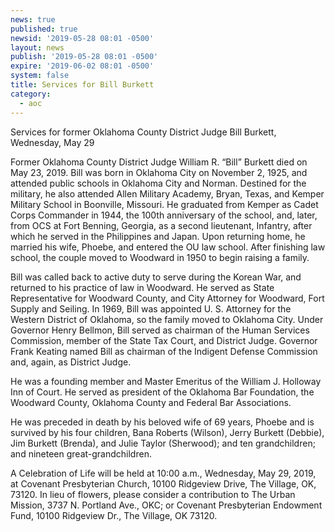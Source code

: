 ```yaml
---
news: true
published: true
newsid: '2019-05-28 08:01 -0500'
layout: news
publish: '2019-05-28 08:01 -0500'
expire: '2019-06-02 08:01 -0500'
system: false
title: Services for Bill Burkett
category:
  - aoc
---
```

Services for former Oklahoma County District Judge Bill Burkett, Wednesday, May 29

Former Oklahoma County District Judge William R. “Bill” Burkett died on May 23, 2019.  Bill was born in Oklahoma City on November 2, 1925, and attended public schools in Oklahoma City and Norman.  Destined for the military, he also attended Allen Military Academy, Bryan, Texas, and Kemper Military School in Boonville, Missouri.  He graduated from Kemper as Cadet Corps Commander in 1944, the 100th anniversary of the school, and, later, from OCS at Fort Benning, Georgia, as a second lieutenant, Infantry, after which he served in the Philippines and Japan.  Upon returning home, he married his wife, Phoebe, and entered the OU law school. After finishing law school, the couple moved to Woodward in 1950 to begin raising a family.  

Bill was called back to active duty to serve during the Korean War, and returned to his practice of law in Woodward.  He served as State Representative for Woodward County, and City Attorney for Woodward, Fort Supply and Seiling.  In 1969, Bill was appointed U. S. Attorney for the Western District of Oklahoma, so the family moved to Oklahoma City. Under Governor Henry Bellmon, Bill served as chairman of the Human Services Commission, member of the State Tax Court, and District Judge. Governor Frank Keating named Bill as chairman of the Indigent Defense Commission and, again, as District Judge.

He was a founding member and Master Emeritus of the William J. Holloway Inn of Court.  He served as president of the Oklahoma Bar Foundation, the Woodward County, Oklahoma County and Federal Bar Associations.  

He was preceded in death by his beloved wife of 69 years, Phoebe and is survived by his four children, Bana Roberts (Wilson), Jerry Burkett (Debbie), Jim Burkett (Brenda), and Julie Taylor (Sherwood); and ten grandchildren; and nineteen great-grandchildren.

A Celebration of Life will be held at 10:00 a.m., Wednesday, May 29, 2019, at Covenant Presbyterian Church, 10100 Ridgeview Drive, The Village, OK, 73120.  In lieu of flowers, please consider a contribution to The Urban Mission, 3737 N. Portland Ave., OKC; or Covenant Presbyterian Endowment Fund, 10100 Ridgeview Dr., The Village, OK 73120.